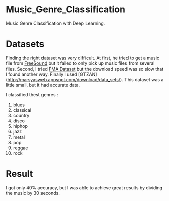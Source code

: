 # Music_Genre_Classification

Music Genre Classification with Deep Learning.

# Datasets

Finding the right dataset was very difficult. At first, he tried to get a music file from [FreeSound](freesound.org) but it failed to only pick up music files from several files. Second, I tried [FMA Dataset](https://github.com/mdeff/fma) but the download speed was so slow that I found another way. Finally I used [GTZAN] (http://marsyasweb.appspot.com/download/data_sets/). This dataset was a little small, but it had accurate data.

I classified thest genres :
  1.  blues<br>
  2.  classical<br>
  3.  country<br>
  4.  disco <br>
  5.  hiphop<br>
  6.  jazz<br>
  7.  metal<br>
  8.  pop<br>
  9.  reggae<br>
  10. rock<br>

# Result

I got only 40% accuracy, but I was able to achieve great results by dividing the music by 30 seconds.
